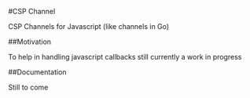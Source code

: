 #CSP Channel

CSP Channels for Javascript (like channels in Go)

##Motivation

To help in handling javascript callbacks still currently a work in progress

##Documentation

Still to come
